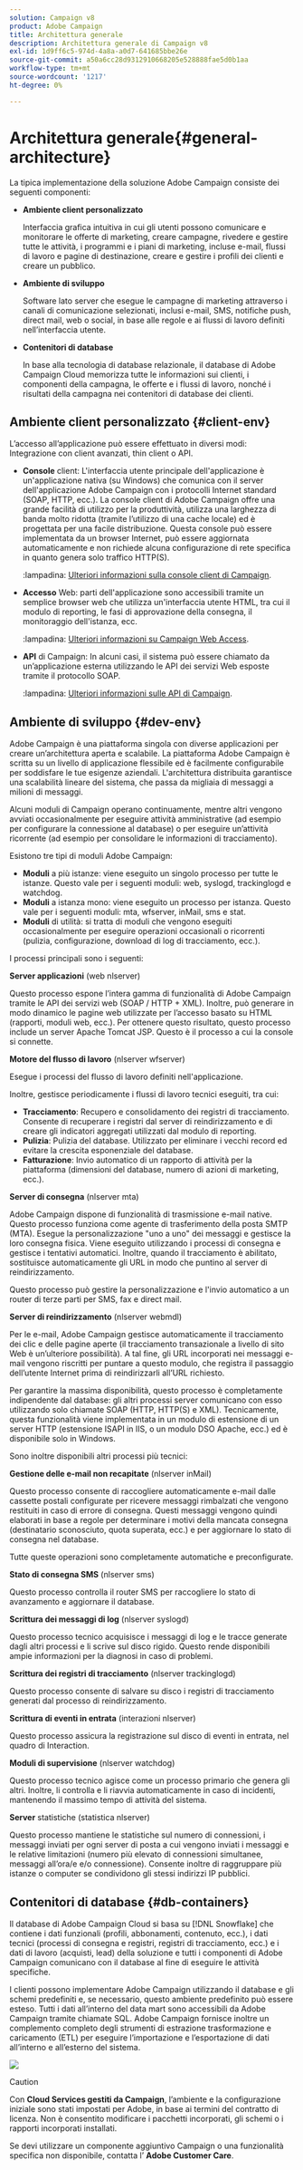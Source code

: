 ```yaml
---
solution: Campaign v8
product: Adobe Campaign
title: Architettura generale
description: Architettura generale di Campaign v8
exl-id: 1d9ff6c5-974d-4a8a-a0d7-641685bbe26e
source-git-commit: a50a6cc28d9312910668205e528888fae5d0b1aa
workflow-type: tm+mt
source-wordcount: '1217'
ht-degree: 0%

---
```


# Architettura generale{#general-architecture}

La tipica implementazione della soluzione Adobe Campaign consiste dei seguenti componenti:

* **Ambiente client personalizzato**

   Interfaccia grafica intuitiva in cui gli utenti possono comunicare e monitorare le offerte di marketing, creare campagne, rivedere e gestire tutte le attività, i programmi e i piani di marketing, incluse e-mail, flussi di lavoro e pagine di destinazione, creare e gestire i profili dei clienti e creare un pubblico.

* **Ambiente di sviluppo**

   Software lato server che esegue le campagne di marketing attraverso i canali di comunicazione selezionati, inclusi e-mail, SMS, notifiche push, direct mail, web o social, in base alle regole e ai flussi di lavoro definiti nell’interfaccia utente.

* **Contenitori di database**

   In base alla tecnologia di database relazionale, il database di Adobe Campaign Cloud memorizza tutte le informazioni sui clienti, i componenti della campagna, le offerte e i flussi di lavoro, nonché i risultati della campagna nei contenitori di database dei clienti.

## Ambiente client personalizzato {#client-env}

L’accesso all’applicazione può essere effettuato in diversi modi: Integrazione con client avanzati, thin client o API.

* **Console** client: L&#39;interfaccia utente principale dell&#39;applicazione è un&#39;applicazione nativa (su Windows) che comunica con il server dell&#39;applicazione Adobe Campaign con i protocolli Internet standard (SOAP, HTTP, ecc.). La console client di Adobe Campaign offre una grande facilità di utilizzo per la produttività, utilizza una larghezza di banda molto ridotta (tramite l’utilizzo di una cache locale) ed è progettata per una facile distribuzione. Questa console può essere implementata da un browser Internet, può essere aggiornata automaticamente e non richiede alcuna configurazione di rete specifica in quanto genera solo traffico HTTP(S).

   :lampadina: [Ulteriori informazioni sulla console client di Campaign](../start/connect.md).

* **Accesso** Web: parti dell&#39;applicazione sono accessibili tramite un semplice browser web che utilizza un&#39;interfaccia utente HTML, tra cui il modulo di reporting, le fasi di approvazione della consegna, il monitoraggio dell&#39;istanza, ecc.

   :lampadina: [Ulteriori informazioni su Campaign Web Access](../start/connect.md).

* **API** di Campaign: In alcuni casi, il sistema può essere chiamato da un’applicazione esterna utilizzando le API dei servizi Web esposte tramite il protocollo SOAP.

   :lampadina: [Ulteriori informazioni sulle API di Campaign](../dev/api.md).

## Ambiente di sviluppo {#dev-env}

Adobe Campaign è una piattaforma singola con diverse applicazioni per creare un’architettura aperta e scalabile. La piattaforma Adobe Campaign è scritta su un livello di applicazione flessibile ed è facilmente configurabile per soddisfare le tue esigenze aziendali. L&#39;architettura distribuita garantisce una scalabilità lineare del sistema, che passa da migliaia di messaggi a milioni di messaggi.

Alcuni moduli di Campaign operano continuamente, mentre altri vengono avviati occasionalmente per eseguire attività amministrative (ad esempio per configurare la connessione al database) o per eseguire un’attività ricorrente (ad esempio per consolidare le informazioni di tracciamento).

Esistono tre tipi di moduli Adobe Campaign:

* **Moduli** a più istanze: viene eseguito un singolo processo per tutte le istanze. Questo vale per i seguenti moduli: web, syslogd, trackinglogd e watchdog.
* **Moduli** a istanza mono: viene eseguito un processo per istanza. Questo vale per i seguenti moduli: mta, wfserver, inMail, sms e stat.
* **Moduli** di utilità: si tratta di moduli che vengono eseguiti occasionalmente per eseguire operazioni occasionali o ricorrenti (pulizia, configurazione, download di log di tracciamento, ecc.).

I processi principali sono i seguenti:

**Server applicazioni**  (web nlserver)

Questo processo espone l’intera gamma di funzionalità di Adobe Campaign tramite le API dei servizi web (SOAP / HTTP + XML). Inoltre, può generare in modo dinamico le pagine web utilizzate per l’accesso basato su HTML (rapporti, moduli web, ecc.). Per ottenere questo risultato, questo processo include un server Apache Tomcat JSP. Questo è il processo a cui la console si connette.

**Motore del flusso di lavoro**  (nlserver wfserver)

Esegue i processi del flusso di lavoro definiti nell&#39;applicazione.

Inoltre, gestisce periodicamente i flussi di lavoro tecnici eseguiti, tra cui:

* **Tracciamento**: Recupero e consolidamento dei registri di tracciamento. Consente di recuperare i registri dal server di reindirizzamento e di creare gli indicatori aggregati utilizzati dal modulo di reporting.
* **Pulizia**: Pulizia del database. Utilizzato per eliminare i vecchi record ed evitare la crescita esponenziale del database.
* **Fatturazione**: Invio automatico di un rapporto di attività per la piattaforma (dimensioni del database, numero di azioni di marketing, ecc.).

**Server di consegna**  (nlserver mta)

Adobe Campaign dispone di funzionalità di trasmissione e-mail native. Questo processo funziona come agente di trasferimento della posta SMTP (MTA). Esegue la personalizzazione &quot;uno a uno&quot; dei messaggi e gestisce la loro consegna fisica. Viene eseguito utilizzando i processi di consegna e gestisce i tentativi automatici. Inoltre, quando il tracciamento è abilitato, sostituisce automaticamente gli URL in modo che puntino al server di reindirizzamento.

Questo processo può gestire la personalizzazione e l&#39;invio automatico a un router di terze parti per SMS, fax e direct mail.

**Server di reindirizzamento**  (nlserver webmdl)

Per le e-mail, Adobe Campaign gestisce automaticamente il tracciamento dei clic e delle pagine aperte (il tracciamento transazionale a livello di sito Web è un’ulteriore possibilità). A tal fine, gli URL incorporati nei messaggi e-mail vengono riscritti per puntare a questo modulo, che registra il passaggio dell’utente Internet prima di reindirizzarli all’URL richiesto.

Per garantire la massima disponibilità, questo processo è completamente indipendente dal database: gli altri processi server comunicano con esso utilizzando solo chiamate SOAP (HTTP, HTTP(S) e XML). Tecnicamente, questa funzionalità viene implementata in un modulo di estensione di un server HTTP (estensione ISAPI in IIS, o un modulo DSO Apache, ecc.) ed è disponibile solo in Windows.

Sono inoltre disponibili altri processi più tecnici:

**Gestione delle e-mail non recapitate**  (nlserver inMail)

Questo processo consente di raccogliere automaticamente e-mail dalle cassette postali configurate per ricevere messaggi rimbalzati che vengono restituiti in caso di errore di consegna. Questi messaggi vengono quindi elaborati in base a regole per determinare i motivi della mancata consegna (destinatario sconosciuto, quota superata, ecc.) e per aggiornare lo stato di consegna nel database.

Tutte queste operazioni sono completamente automatiche e preconfigurate.

**Stato di consegna SMS**  (nlserver sms)

Questo processo controlla il router SMS per raccogliere lo stato di avanzamento e aggiornare il database.

**Scrittura dei messaggi di log**  (nlserver syslogd)

Questo processo tecnico acquisisce i messaggi di log e le tracce generate dagli altri processi e li scrive sul disco rigido. Questo rende disponibili ampie informazioni per la diagnosi in caso di problemi.

**Scrittura dei registri di tracciamento**  (nlserver trackinglogd)

Questo processo consente di salvare su disco i registri di tracciamento generati dal processo di reindirizzamento.

**Scrittura di eventi in entrata**  (interazioni nlserver)

Questo processo assicura la registrazione sul disco di eventi in entrata, nel quadro di Interaction.

**Moduli di supervisione**  (nlserver watchdog)

Questo processo tecnico agisce come un processo primario che genera gli altri. Inoltre, li controlla e li riavvia automaticamente in caso di incidenti, mantenendo il massimo tempo di attività del sistema.

**Server**  statistiche (statistica nlserver)

Questo processo mantiene le statistiche sul numero di connessioni, i messaggi inviati per ogni server di posta a cui vengono inviati i messaggi e le relative limitazioni (numero più elevato di connessioni simultanee, messaggi all’ora/e e/o connessione). Consente inoltre di raggruppare più istanze o computer se condividono gli stessi indirizzi IP pubblici.

## Contenitori di database {#db-containers}

Il database di Adobe Campaign Cloud si basa su [!DNL Snowflake] che contiene i dati funzionali (profili, abbonamenti, contenuto, ecc.), i dati tecnici (processi di consegna e registri, registri di tracciamento, ecc.) e i dati di lavoro (acquisti, lead) della soluzione e tutti i componenti di Adobe Campaign comunicano con il database al fine di eseguire le attività specifiche.

I clienti possono implementare Adobe Campaign utilizzando il database e gli schemi predefiniti e, se necessario, questo ambiente predefinito può essere esteso. Tutti i dati all’interno del data mart sono accessibili da Adobe Campaign tramite chiamate SQL. Adobe Campaign fornisce inoltre un complemento completo degli strumenti di estrazione trasformazione e caricamento (ETL) per eseguire l’importazione e l’esportazione di dati all’interno e all’esterno del sistema.

![](assets/data-flow-diagram.png)


>[!CAUTION]
>
>Con **Cloud Services gestiti da Campaign**, l’ambiente e la configurazione iniziale sono stati impostati per Adobe, in base ai termini del contratto di licenza. Non è consentito modificare i pacchetti incorporati, gli schemi o i rapporti incorporati installati.
>
>Se devi utilizzare un componente aggiuntivo Campaign o una funzionalità specifica non disponibile, contatta l’ **Adobe Customer Care**.